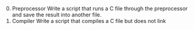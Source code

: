0. Preprocessor
Write a script that runs a C file through the preprocessor and save the result into another file.
1. Compiler
Write a script that compiles a C file but does not link
